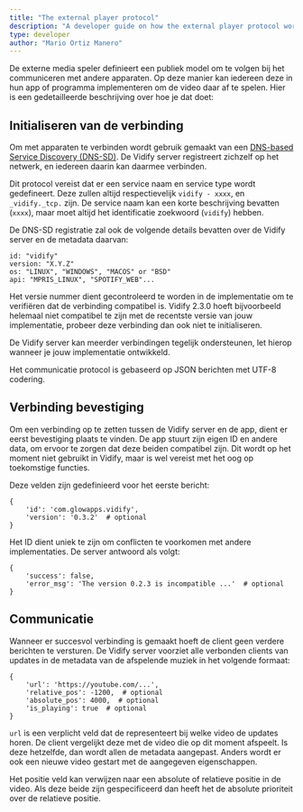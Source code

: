 ```yaml
---
title: "The external player protocol"
description: "A developer guide on how the external player protocol works"
type: developer
author: "Mario Ortiz Manero"
---
```


De externe media speler definieert een publiek model om te volgen bij het communiceren met andere apparaten. Op deze manier kan iedereen deze in hun app of programma implementeren om de video daar af te spelen. Hier is een gedetailleerde beschrijving over hoe je dat doet:

## Initialiseren van de verbinding
Om met apparaten te verbinden wordt gebruik gemaakt van een [DNS-based Service Discovery (DNS-SD)](https://en.wikipedia.org/wiki/Zero-configuration_networking#DNS-SD). De Vidify server registreert zichzelf op het netwerk, en iedereen daarin kan daarmee verbinden.

Dit protocol vereist dat er een service naam en service type wordt gedefineert. Deze zullen altijd respectievelijk `vidify - xxxx`, en `_vidify._tcp.` zijn. De service naam kan een korte beschrijving bevatten (`xxxx`), maar moet altijd het identificatie zoekwoord (`vidify`) hebben.

De DNS-SD registratie zal ook de volgende details bevatten over de Vidify server en de metadata daarvan:
```
id: "vidify"
version: "X.Y.Z"
os: "LINUX", "WINDOWS", "MACOS" or "BSD"
api: "MPRIS_LINUX", "SPOTIFY_WEB"...
```

Het versie nummer dient gecontroleerd te worden in de implementatie om te verifiëren dat de verbinding compatibel is. Vidify 2.3.0 hoeft bijvoorbeeld helemaal niet compatibel te zijn met de recentste versie van jouw implementatie, probeer deze verbinding dan ook niet te initialiseren.

De Vidify server kan meerder verbindingen tegelijk ondersteunen, let hierop wanneer je jouw implementatie ontwikkeld.

Het communicatie protocol is gebaseerd op JSON berichten met UTF-8 codering.

## Verbinding bevestiging
Om een verbinding op te zetten tussen de Vidify server en de app, dient er eerst bevestiging plaats te vinden. De app stuurt zijn eigen ID en andere data, om ervoor te zorgen dat deze beiden compatibel zijn. Dit wordt op het moment niet gebruikt in Vidify, maar is wel vereist met het oog op toekomstige functies.

Deze velden zijn gedefinieerd voor het eerste bericht:

```
{
    'id': 'com.glowapps.vidify',
    'version': '0.3.2'  # optional
}
```

Het ID dient uniek te zijn om conflicten te voorkomen met andere implementaties. De server antwoord als volgt:

```
{
    'success': false,
    'error_msg': 'The version 0.2.3 is incompatible ...'  # optional
}
```

## Communicatie
Wanneer er succesvol verbinding is gemaakt hoeft de client geen verdere berichten te versturen. De Vidify server voorziet alle verbonden clients van updates in de metadata van de afspelende muziek in het volgende formaat:

```
{
    'url': 'https://youtube.com/...',
    'relative_pos': -1200,  # optional
    'absolute_pos': 4000,  # optional
    'is_playing': true  # optional
}
```

`url` is een verplicht veld dat de representeert bij welke video de updates horen. De client vergelijkt deze met de video die op dit moment afspeelt. Is deze hetzelfde, dan wordt allen de metadata aangepast. Anders wordt er ook een nieuwe video gestart met de aangegeven eigenschappen.

Het positie veld kan verwijzen naar een absolute of relatieve positie in de video. Als deze beide zijn gespecificeerd dan heeft het de absolute prioriteit over de relatieve positie.
